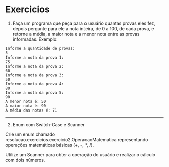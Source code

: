 # Exercicios

1. Faça um programa que peça para o usuário quantas provas eles fez, depois pergunte para ele a nota inteira, de 0 a 100, de cada prova, e retorne a média, a maior nota e a menor nota entre as provas informadas. Exemplo:

```language
Informe a quantidade de provas:
5
Informe a nota da prova 1:
75
Informe a nota da prova 2:
60
Informe a nota da prova 3:
50
Informe a nota da prova 4:
80
Informe a nota da prova 5:
90
A menor nota é: 50
A maior nota é: 90
A média das notas é: 71
```

---

2. Enum com Switch-Case e Scanner


Crie um enum chamado resolucao.exercicios.exercicio2.OperacaoMatematica representando operações matemáticas básicas (+, -, *, /). 

Utilize um Scanner para obter a operação do usuário e realizar o cálculo com dois números.




